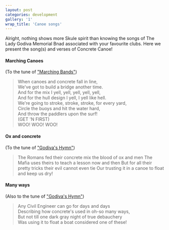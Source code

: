 ```yaml
---
layout: post
categories: development
gallery: '1'
wrap_title: 'Canoe songs'
---
```


Alright, nothing shows more Skule spirit than knowing the songs of The Lady Godiva Memorial Bnad associated with your favourite clubs. Here we present the song(s) and verses of Concrete Canoe!

#### Marching Canoes
(To the tune of ["Marching Bands"](http://lgmb.skule.ca/))

> When canoes and concrete fall in line,  
> We've got to build a bridge another time.  
> And for the mix I yell, yell, yell, yell, yell,  
> And for the hull design I yell, I yell like hell.  
> We're going to stroke, stroke, stroke, for every yard,  
> Circle the buoys and hit the water hard,  
> And throw the paddlers upon the surf!  
> (GET 'N FIRST)  
> WOO! WOO! WOO!

#### Ox and concrete
(To the tune of ["Godiva's Hymn"](http://lgmb.skule.ca/))

> The Romans fed their concrete mix the blood of ox and men
> The Mafia uses theirs to teach a lesson now and then
> But for all their pretty tricks their evil cannot even tie
> Our trusting it in a canoe to float and keep us dry!

#### Many ways
(Also to the tune of ["Godiva's Hymn"](http://lgmb.skule.ca/))

> Any Civil Engineer can go for days and days  
> Describing how concrete's used in oh-so many ways,  
> But not till one dark gray night of true debauchery  
> Was using it to float a boat considered one of these!
